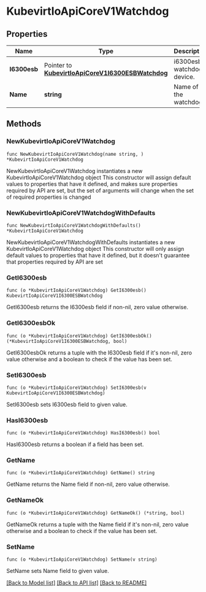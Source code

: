 # KubevirtIoApiCoreV1Watchdog

## Properties

Name | Type | Description | Notes
------------ | ------------- | ------------- | -------------
**I6300esb** | Pointer to [**KubevirtIoApiCoreV1I6300ESBWatchdog**](KubevirtIoApiCoreV1I6300ESBWatchdog.md) | i6300esb watchdog device. | [optional] 
**Name** | **string** | Name of the watchdog. | [default to ""]

## Methods

### NewKubevirtIoApiCoreV1Watchdog

`func NewKubevirtIoApiCoreV1Watchdog(name string, ) *KubevirtIoApiCoreV1Watchdog`

NewKubevirtIoApiCoreV1Watchdog instantiates a new KubevirtIoApiCoreV1Watchdog object
This constructor will assign default values to properties that have it defined,
and makes sure properties required by API are set, but the set of arguments
will change when the set of required properties is changed

### NewKubevirtIoApiCoreV1WatchdogWithDefaults

`func NewKubevirtIoApiCoreV1WatchdogWithDefaults() *KubevirtIoApiCoreV1Watchdog`

NewKubevirtIoApiCoreV1WatchdogWithDefaults instantiates a new KubevirtIoApiCoreV1Watchdog object
This constructor will only assign default values to properties that have it defined,
but it doesn't guarantee that properties required by API are set

### GetI6300esb

`func (o *KubevirtIoApiCoreV1Watchdog) GetI6300esb() KubevirtIoApiCoreV1I6300ESBWatchdog`

GetI6300esb returns the I6300esb field if non-nil, zero value otherwise.

### GetI6300esbOk

`func (o *KubevirtIoApiCoreV1Watchdog) GetI6300esbOk() (*KubevirtIoApiCoreV1I6300ESBWatchdog, bool)`

GetI6300esbOk returns a tuple with the I6300esb field if it's non-nil, zero value otherwise
and a boolean to check if the value has been set.

### SetI6300esb

`func (o *KubevirtIoApiCoreV1Watchdog) SetI6300esb(v KubevirtIoApiCoreV1I6300ESBWatchdog)`

SetI6300esb sets I6300esb field to given value.

### HasI6300esb

`func (o *KubevirtIoApiCoreV1Watchdog) HasI6300esb() bool`

HasI6300esb returns a boolean if a field has been set.

### GetName

`func (o *KubevirtIoApiCoreV1Watchdog) GetName() string`

GetName returns the Name field if non-nil, zero value otherwise.

### GetNameOk

`func (o *KubevirtIoApiCoreV1Watchdog) GetNameOk() (*string, bool)`

GetNameOk returns a tuple with the Name field if it's non-nil, zero value otherwise
and a boolean to check if the value has been set.

### SetName

`func (o *KubevirtIoApiCoreV1Watchdog) SetName(v string)`

SetName sets Name field to given value.



[[Back to Model list]](../README.md#documentation-for-models) [[Back to API list]](../README.md#documentation-for-api-endpoints) [[Back to README]](../README.md)


